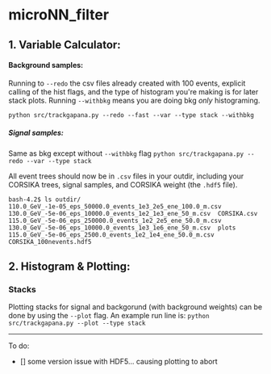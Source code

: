 # microNN_filter

## 1. Variable Calculator: 

#### Background samples: 
Running to `--redo` the csv files already created with 100 events, explicit calling of the hist flags, and the type of histogram you're making is for later stack plots. Running `--withbkg` means you are doing bkg *only* histograming. 

`python src/trackgapana.py --redo --fast --var --type stack --withbkg `

##### Signal samples: 

Same as bkg except without `--withbkg` flag
`python src/trackgapana.py --redo --var --type stack`

All event trees should now be in `.csv` files in your outdir, including your CORSIKA trees, signal samples, and CORSIKA weight (the `.hdf5` file).

```
bash-4.2$ ls outdir/
110.0_GeV_-1e-05_eps_50000.0_events_1e3_2e5_ene_100.0_m.csv  130.0_GeV_-5e-06_eps_10000.0_events_1e2_1e3_ene_50_m.csv  CORSIKA.csv
115.0_GeV_-5e-06_eps_250000.0_events_1e2_2e5_ene_50.0_m.csv  130.0_GeV_-5e-06_eps_10000.0_events_1e3_1e6_ene_50_m.csv  plots
115.0_GeV_-5e-06_eps_2500.0_events_1e2_1e4_ene_50.0_m.csv    CORSIKA_100nevents.hdf5
```

## 2. Histogram & Plotting: 

### Stacks

Plotting stacks for signal and backgorund (with background weights) can be done by using the `--plot` flag. An example run line is: 
`python src/trackgapana.py --plot --type stack` 


---
To do: 
- [] some version issue with HDF5... causing plotting to abort
